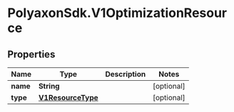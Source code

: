 # PolyaxonSdk.V1OptimizationResource

## Properties

Name | Type | Description | Notes
------------ | ------------- | ------------- | -------------
**name** | **String** |  | [optional] 
**type** | [**V1ResourceType**](V1ResourceType.md) |  | [optional] 


